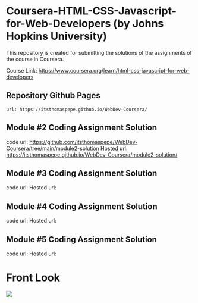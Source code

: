 # Coursera-HTML-CSS-Javascript-for-Web-Developers (by Johns Hopkins University)
This repository is created for submitting the solutions of the assignments of the course in Coursera.

Course Link: https://www.coursera.org/learn/html-css-javascript-for-web-developers

## Repository Github Pages
    url: https://itsthomaspepe.github.io/WebDev-Coursera/

## Module #2 Coding Assignment Solution
   code url: https://github.com/itsthomaspepe/WebDev-Coursera/tree/main/module2-solution
   Hosted url: https://itsthomaspepe.github.io/WebDev-Coursera/module2-solution/

## Module #3 Coding Assignment Solution
  code url: 
  Hosted url: 

## Module #4 Coding Assignment Solution
  code url: 
  Hosted url: 

## Module #5 Coding Assignment Solution
  code url: 
  Hosted url: 
  
# Front Look

![](front_look.png)

